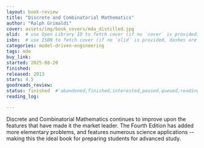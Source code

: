 ```yaml
---
layout: book-review
title: "Discrete and Combinatorial Mathematics"
author: "Ralph Grimaldi"
cover: assets/img/book_covers/mda_distilled.jpg
olid:  # use Open Library ID to fetch cover (if no `cover` is provided)
isbn:  # use ISBN to fetch cover (if no `olid` is provided, dashes are optional)
categories: model-driven-engineering
tags: mde
buy_link: 
started: 2025-08-20
finished: 
released: 2013
stars: 4.5
goodreads_review:
status: finished  #'abandoned,finished,interested,paused,queued,reading,reread'
reading_log:

---
```


Discrete and Combinatorial Mathematics continues to improve upon the features that have made it the market leader. The Fourth Edition has added more elementary problems, and features numerous science applications -- making this the ideal book for preparing students for advanced study.